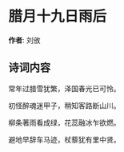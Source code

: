 # 腊月十九日雨后

**作者**: 刘攽

## 诗词内容

常年过腊雪犹繁，泽国春光已可怜。

初怪醉魂迷甲子，稍知客路断山川。

柳条著雨看成绿，花蕊融冰乍欲燃。

避地早辞车马迹，杖藜犹有里中贤。

